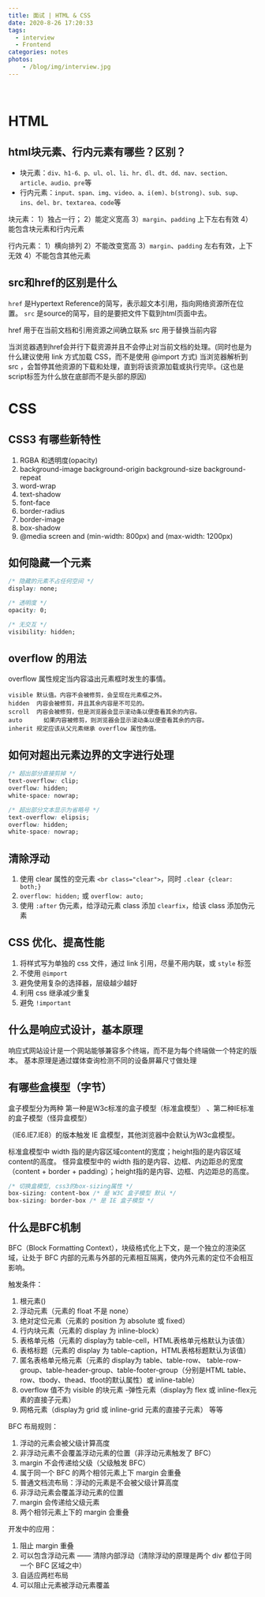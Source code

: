 ```yaml
---
title: 面试 | HTML & CSS
date: 2020-8-26 17:20:33
tags: 
  - interview
  - Frontend
categories: notes
photos:
    - /blog/img/interview.jpg
---
```



<br>
<!--more-->

# HTML

## html块元素、行内元素有哪些？区别？

- 块元素：`div、h1-6、p、ul、ol、li、hr、dl、dt、dd、nav、section、article、audio、pre`等
- 行内元素：`input、span、img、video、a、i(em)、b(strong)、sub、sup、ins、del、br、textarea、code`等

块元素：
1）独占一行；
2）能定义宽高
3）`margin`、`padding` 上下左右有效
4）能包含块元素和行内元素

行内元素：
1）横向排列
2）不能改变宽高
3）`margin`、`padding` 左右有效，上下无效
4）不能包含其他元素

## src和href的区别是什么

`href` 是Hypertext Reference的简写，表示超文本引用，指向网络资源所在位置。
`src` 是source的简写，目的是要把文件下载到html页面中去。

href 用于在当前文档和引用资源之间确立联系
src 用于替换当前内容

当浏览器遇到href会并行下载资源并且不会停止对当前文档的处理。(同时也是为什么建议使用 link 方式加载 CSS，而不是使用 @import 方式)
当浏览器解析到src ，会暂停其他资源的下载和处理，直到将该资源加载或执行完毕。(这也是script标签为什么放在底部而不是头部的原因)


# CSS

## CSS3 有哪些新特性

1. RGBA 和透明度(opacity)
2. background-image background-origin background-size background-repeat
3. word-wrap
4. text-shadow
5. font-face
6. border-radius
7. border-image
8. box-shadow
9. @media screen and (min-width: 800px) and (max-width: 1200px)

## 如何隐藏一个元素

```css
/* 隐藏的元素不占任何空间 */
display: none;

/* 透明度 */
opacity: 0;

/* 无交互 */
visibility: hidden;
```

## overflow 的用法

overflow 属性规定当内容溢出元素框时发生的事情。

```
visible	默认值。内容不会被修剪，会呈现在元素框之外。
hidden	内容会被修剪，并且其余内容是不可见的。
scroll	内容会被修剪，但是浏览器会显示滚动条以便查看其余的内容。
auto	  如果内容被修剪，则浏览器会显示滚动条以便查看其余的内容。
inherit	规定应该从父元素继承 overflow 属性的值。
```

## 如何对超出元素边界的文字进行处理

```css
/* 超出部分直接剪掉 */
text-overflow: clip;
overflow: hidden;
white-space: nowrap;

/* 超出部分文本显示为省略号 */
text-overflow: elipsis;
overflow: hidden;
white-space: nowrap;
```

## 清除浮动

1. 使用 clear 属性的空元素 `<br class="clear">`，同时 `.clear {clear: both;}`
2. `overflow: hidden;` 或 `overflow: auto;`
3. 使用 `:after` 伪元素，给浮动元素 class 添加 `clearfix`，给该 class 添加伪元素

## CSS 优化、提高性能

1. 将样式写为单独的 css 文件，通过 link 引用，尽量不用内联，或 `style` 标签
2. 不使用 `@import`
3. 避免使用复杂的选择器，层级越少越好
4. 利用 css 继承减少重复
5. 避免 `!important`

## 什么是响应式设计，基本原理

响应式网站设计是一个网站能够兼容多个终端，而不是为每个终端做一个特定的版本。
基本原理是通过媒体查询检测不同的设备屏幕尺寸做处理

## 有哪些盒模型（字节）

盒子模型分为两种 第一种是W3c标准的盒子模型（标准盒模型） 、第二种IE标准的盒子模型（怪异盒模型）

（IE6.IE7.IE8）的版本触发 IE 盒模型，其他浏览器中会默认为W3c盒模型。

标准盒模型中 width 指的是内容区域content的宽度；height指的是内容区域content的高度。
怪异盒模型中的 width 指的是内容、边框、内边距总的宽度（content + border + padding）；height指的是内容、边框、内边距总的高度。

```css
/* 切换盒模型, css3的box-sizing属性 */
box-sizing: content-box /* 是 W3C 盒子模型 默认 */
box-sizing: border-box /* 是 IE 盒子模型 */
```

## 什么是BFC机制

BFC（Block Formatting Context），块级格式化上下文，是一个独立的渲染区域，让处于 BFC 内部的元素与外部的元素相互隔离，使内外元素的定位不会相互影响。

触发条件：
1. 根元素()
2. 浮动元素（元素的 float 不是 none）
3. 绝对定位元素（元素的 position 为 absolute 或 fixed）
4. 行内块元素（元素的 display 为 inline-block）
5. 表格单元格（元素的 display为 table-cell，HTML表格单元格默认为该值）
6. 表格标题（元素的 display 为 table-caption，HTML表格标题默认为该值）
7. 匿名表格单元格元素（元素的 display为 table、table-row、 table-row-group、table-header-group、table-footer-group（分别是HTML table、row、tbody、thead、tfoot的默认属性）或 inline-table）
8. overflow 值不为 visible 的块元素 -弹性元素（display为 flex 或 inline-flex元素的直接子元素）
9. 网格元素（display为 grid 或 inline-grid 元素的直接子元素） 等等

BFC 布局规则：
1. 浮动的元素会被父级计算高度
2. 非浮动元素不会覆盖浮动元素的位置（非浮动元素触发了 BFC）
3. margin 不会传递给父级（父级触发 BFC）
4. 属于同一个 BFC 的两个相邻元素上下 margin 会重叠
5. 普通文档流布局：浮动的元素是不会被父级计算高度
6. 非浮动元素会覆盖浮动元素的位置
7. margin 会传递给父级元素
8. 两个相邻元素上下的 margin 会重叠

开发中的应用：
1. 阻止 margin 重叠
2. 可以包含浮动元素 —— 清除内部浮动（清除浮动的原理是两个 div 都位于同一个 BFC 区域之中）
3. 自适应两栏布局
4. 可以阻止元素被浮动元素覆盖




